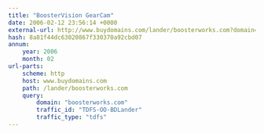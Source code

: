 ```yaml
---
title: "BoosterVision GearCam"
date: 2006-02-12 23:56:14 +0000
external-url: http://www.buydomains.com/lander/boosterworks.com?domain=boosterworks.com&traffic_id=TDFS-OO-BDLander&traffic_type=tdfs
hash: 8a81f44dc63020867f330370a92cbd07
annum:
    year: 2006
    month: 02
url-parts:
    scheme: http
    host: www.buydomains.com
    path: /lander/boosterworks.com
    query:
        domain: "boosterworks.com"
        traffic_id: "TDFS-OO-BDLander"
        traffic_type: "tdfs"
---
```



